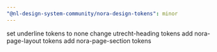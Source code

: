 ```yaml
---
"@nl-design-system-community/nora-design-tokens": minor
---
```


set underline tokens to none
change utrecht-heading tokens
add nora-page-layout tokens
add nora-page-section tokens
